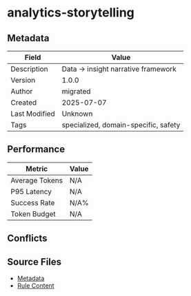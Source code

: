 # analytics-storytelling

## Metadata

| Field | Value |
|-------|-------|
| Description | Data → insight narrative framework |
| Version | 1.0.0 |
| Author | migrated |
| Created | 2025-07-07 |
| Last Modified | Unknown |
| Tags | specialized, domain-specific, safety |

## Performance

| Metric | Value |
|--------|-------|
| Average Tokens | N/A |
| P95 Latency | N/A |
| Success Rate | N/A% |
| Token Budget | N/A |

## Conflicts


## Source Files

- [Metadata](200-domain/analytics-storytelling.yaml)
- [Rule Content](200-domain/analytics-storytelling.mdc)
